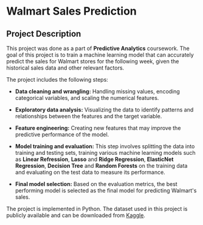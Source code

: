 # Walmart Sales Prediction

## Project Description

This project was done as a part of **Predictive Analytics** coursework. The goal of this project is to train a machine learning model that can accurately predict the sales for Walmart stores for the following week, given the historical sales data and other relevant factors.


The project includes the following steps:

- **Data cleaning and wrangling:** Handling missing values, encoding categorical variables, and scaling the numerical features.

- **Exploratory data analysis:** Visualizing the data to identify patterns and relationships between the features and the target variable.

- **Feature engineering:** Creating new features that may improve the predictive performance of the model.

- **Model training and evaluation:** This step involves splitting the data into training and testing sets, training various machine learning models such as **Linear Refression**, **Lasso** and **Ridge Regression**, **ElasticNet Regression**, **Decision Tree** and **Random Forests** on the training data and evaluating on the test data to measure its performance.

- **Final model selection:** Based on the evaluation metrics, the best performing model is selected as the final model for predicting Walmart's sales.

The project is implemented in Python. The dataset used in this project is publicly available and can be downloaded from [Kaggle](https://www.kaggle.com/datasets/yasserh/walmart-dataset).




